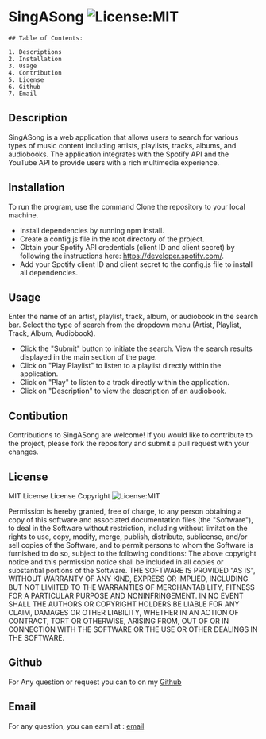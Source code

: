 # SingASong ![License:MIT](https://img.shields.io/badge/License-MIT/License-yellow.svg)

    ## Table of Contents:

    1. Descriptions
    2. Installation
    3. Usage
    4. Contribution
    5. License
    6. Github
    7. Email

## Description

SingASong is a web application that allows users to search for various types of music content including artists, playlists, tracks, albums, and audiobooks. The application integrates with the Spotify API and the YouTube API to provide users with a rich multimedia experience.

## Installation

To run the program, use the command Clone the repository to your local machine.

- Install dependencies by running npm install.
- Create a config.js file in the root directory of the project.
- Obtain your Spotify API credentials (client ID and client secret) by following the instructions here: https://developer.spotify.com/.
- Add your Spotify client ID and client secret to the config.js file to install all dependencies.

## Usage

Enter the name of an artist, playlist, track, album, or audiobook in the search bar. Select the type of search from the dropdown menu (Artist, Playlist, Track, Album, Audiobook).

- Click the "Submit" button to initiate the search. View the search results displayed in the main section of the page.
- Click on "Play Playlist" to listen to a playlist directly within the application.
- Click on "Play" to listen to a track directly within the application.
- Click on "Description" to view the description of an audiobook.

## Contibution

Contributions to SingASong are welcome! If you would like to contribute to the project, please fork the repository and submit a pull request with your changes.

## License

MIT License License
Copyright ![License:MIT](https://img.shields.io/badge/License-MIT/License-yellow.svg)

Permission is hereby granted, free of charge, to any person obtaining a copy of this software and associated documentation files (the "Software"), to deal in the Software without restriction, including without limitation the rights to use, copy, modify, merge, publish, distribute, sublicense, and/or sell copies of the Software, and to permit persons to whom the Software is furnished to do so, subject to the following conditions:
The above copyright notice and this permission notice shall be included in all copies or substantial portions of the Software.
THE SOFTWARE IS PROVIDED "AS IS", WITHOUT WARRANTY OF ANY KIND, EXPRESS OR IMPLIED, INCLUDING BUT NOT LIMITED TO THE WARRANTIES OF MERCHANTABILITY, FITNESS FOR A PARTICULAR PURPOSE AND NONINFRINGEMENT. IN NO EVENT SHALL THE AUTHORS OR COPYRIGHT HOLDERS BE LIABLE FOR ANY CLAIM, DAMAGES OR OTHER LIABILITY, WHETHER IN AN ACTION OF CONTRACT, TORT OR OTHERWISE, ARISING FROM, OUT OF OR IN CONNECTION WITH THE SOFTWARE OR THE USE OR OTHER DEALINGS IN THE SOFTWARE.

## Github

For Any question or request you can to on my [Github](https://github.com/Abou2022/SingASong)

## Email

For any question, you can eamil at :
[email](mailto:syllabakary2002@gmail.com)
